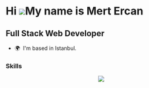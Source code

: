 Hi ![](https://user-images.githubusercontent.com/18350557/176309783-0785949b-9127-417c-8b55-ab5a4333674e.gif)My name is Mert Ercan
==================================================================================================================================
Full Stack Web Developer
-------------------------

* 🌍  I'm based in Istanbul.


### Skills

<p align="center">
  <a href="https://skillicons.dev">
    <img src="https://skillicons.dev/icons?i=js,ts,html,css,sass,tailwind,bootstrap,vue,nuxtjs,pinia,react,nextjs,mui,nodejs,express,nestjs,dart,flutter,go,postgres,webpack,vite,vitest,docker,git,github,linux,arch,bash,idea&perline=10" />
  </a>
</p>

<!--

### Frontend
<a href="https://skillicons.dev">
    <img src="https://skillicons.dev/icons?i=js,ts,html,css,sass,bootstrap,tailwindcss,vue,nuxt,pinia,react,next,mui,webpack,vite&perline=10" />
  </a>

### Backend
<a href="https://skillicons.dev">
    <img src="https://skillicons.dev/icons?i=nodejs,express,nestjs,go&perline=10" />
  </a>


### Database


<a href="https://skillicons.dev">    <img src="https://skillicons.dev/icons?i=mysql,postgres,mongodb&perline=10" />
  </a>


### Tools


<a href="https://skillicons.dev">
    <img src="https://skillicons.dev/icons?i=git,github,docker,idea,linux,arch,npm,yarn,pnpm&perline=10" />
  </a>

-->
<!--
### Languages
<div align="center">
  <img src="https://github-stats-lilac-omega.vercel.app/api/top-langs?username=mertirfanercan&layout=compact&hide=php,html,css,sass,scss,cmake,c%2B%2B"/>
</div>
-->
